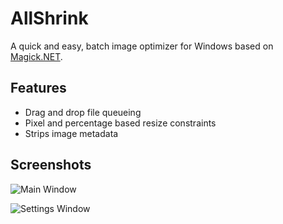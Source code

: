 # AllShrink
A quick and easy, batch image optimizer for Windows based on [Magick.NET](https://magick.codeplex.com/).

## Features
- Drag and drop file queueing
- Pixel and percentage based resize constraints
- Strips image metadata

## Screenshots

![Main Window](http://allshrink.com/images/screenshot-main.png)

![Settings Window](http://allshrink.com/images/screenshot-settings.png)